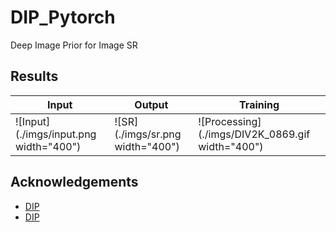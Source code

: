 # DIP_Pytorch
Deep Image Prior for Image SR

## Results
| Input | Output | Training
 | ----- | ------ | --------
|![Input](./imgs/input.png  width="400")|![SR](./imgs/sr.png  width="400")|![Processing](./imgs/DIV2K_0869.gif width="400")

## Acknowledgements
- [DIP](https://github.com/DmitryUlyanov/deep-image-prior)
- [DIP](https://github.com/atiyo/deep_image_prior)
